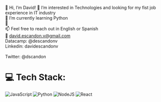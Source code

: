 👋 Hi, I’m David!
🔭  I’m interested in Technologies and looking for my fist job experience in IT industry <br>
🌱 I’m currently learning Python<br>📝<br>
📫 Feel free to reach out in English or Spanish <br>
📩 david.escandon.v@gmail.com <br>
Datacamp: @descandonv  <br>
Linkedin: davidescandonv  <br>  
Twitter: @dscandon  <br>

# 💻 Tech Stack:
![JavaScript](https://img.shields.io/badge/javascript-%23323330.svg?style=for-the-badge&logo=javascript&logoColor=%23F7DF1E)  ![Python](https://img.shields.io/badge/python-3670A0?style=for-the-badge&logo=python&logoColor=ffdd54) ![NodeJS](https://img.shields.io/badge/node.js-6DA55F?style=for-the-badge&logo=node.js&logoColor=white) ![React](https://img.shields.io/badge/react-%2320232a.svg?style=for-the-badge&logo=react&logoColor=%2361DAFB) 
<!---
descandon88/descandon88 is a ✨ special ✨ repository because its `README.md` (this file) appears on your GitHub profile.
You can click the Preview link to take a look at your changes.
--->
